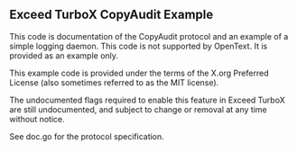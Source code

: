 Exceed TurboX CopyAudit Example
-------------------------------

This code is documentation of the CopyAudit protocol and an example of a simple
logging daemon. This code is not supported by OpenText. It is provided as an
example only.

This example code is provided under the terms of the X.org Preferred License
(also sometimes referred to as the MIT license).

The undocumented flags required to enable this feature in Exceed TurboX are
still undocumented, and subject to change or removal at any time without
notice.

See doc.go for the protocol specification.
